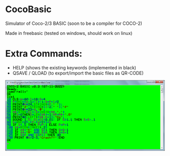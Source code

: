# CocoBasic
Simulator of Coco-2/3 BASIC (soon to be a compiler for COCO-2)

Made in freebasic (tested on windows, should work on linux)

# Extra Commands:
* HELP (shows the existing keywords (implemented in black)
* QSAVE / QLOAD (to export/import the basic files as QR-CODE)

![How it looks](Docs/Screenshot.png)

